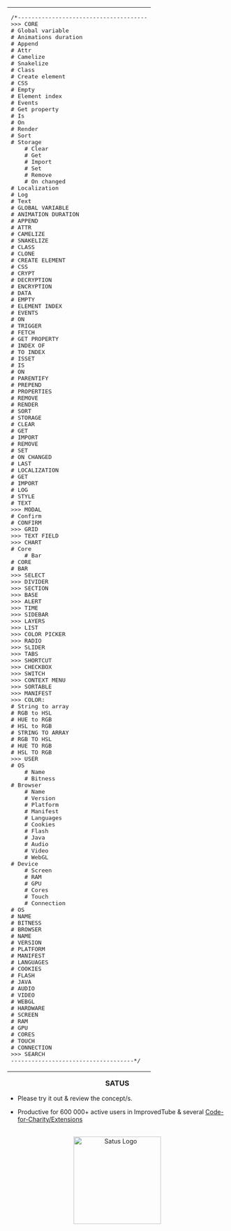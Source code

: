 
<table align="right"><tr></tr> <td>
<pre>/*--------------------------------------
>>> CORE
# Global variable
# Animations duration
# Append
# Attr
# Camelize
# Snakelize
# Class
# Create element
# CSS
# Empty
# Element index
# Events
# Get property
# Is
# On
# Render
# Sort
# Storage
	# Clear
	# Get
	# Import
	# Set
	# Remove
	# On changed
# Localization
# Log
# Text
# GLOBAL VARIABLE
# ANIMATION DURATION
# APPEND
# ATTR
# CAMELIZE
# SNAKELIZE
# CLASS
# CLONE
# CREATE ELEMENT
# CSS
# CRYPT
# DECRYPTION
# ENCRYPTION
# DATA
# EMPTY
# ELEMENT INDEX
# EVENTS
# ON
# TRIGGER
# FETCH
# GET PROPERTY
# INDEX OF
# TO INDEX
# ISSET
# IS
# ON
# PARENTIFY
# PREPEND
# PROPERTIES
# REMOVE
# RENDER
# SORT
# STORAGE
# CLEAR
# GET
# IMPORT
# REMOVE
# SET
# ON CHANGED
# LAST
# LOCALIZATION
# GET
# IMPORT
# LOG
# STYLE
# TEXT
>>> MODAL
# Confirm
# CONFIRM
>>> GRID
>>> TEXT FIELD
>>> CHART
# Core
	# Bar
# CORE
# BAR
>>> SELECT
>>> DIVIDER
>>> SECTION
>>> BASE
>>> ALERT
>>> TIME
>>> SIDEBAR
>>> LAYERS
>>> LIST
>>> COLOR PICKER
>>> RADIO
>>> SLIDER
>>> TABS
>>> SHORTCUT
>>> CHECKBOX
>>> SWITCH
>>> CONTEXT MENU
>>> SORTABLE
>>> MANIFEST
>>> COLOR:
# String to array
# RGB to HSL
# HUE to RGB
# HSL to RGB
# STRING TO ARRAY
# RGB TO HSL
# HUE TO RGB
# HSL TO RGB
>>> USER
# OS
    # Name
    # Bitness
# Browser
    # Name
    # Version
    # Platform
    # Manifest
    # Languages
    # Cookies
    # Flash
    # Java
    # Audio
    # Video
    # WebGL
# Device
    # Screen
    # RAM
    # GPU
    # Cores
    # Touch
    # Connection
# OS
# NAME
# BITNESS
# BROWSER
# NAME
# VERSION
# PLATFORM
# MANIFEST
# LANGUAGES
# COOKIES
# FLASH
# JAVA
# AUDIO
# VIDEO
# WEBGL
# HARDWARE
# SCREEN
# RAM
# GPU
# CORES
# TOUCH
# CONNECTION
>>> SEARCH
------------------------------------*/</pre> </td></table>

<h3 align="center">SATUS</h3>
  
- Please try it out & review the concept/s.

-  Productive for 600 000+ active users in ImprovedTube & several [Code-for-Charity/Extensions](https://github.com/code-for-charity/ImprovedTube-for-YouTube/blob/master/.github/README.md#history-manager--dark-mode---unlock-me-custom-user-agent-regex-replace)

<div align="center">
 <br> <img height="200px" alt="Satus Logo" src="https://user-images.githubusercontent.com/25022245/198879210-090216d0-c02e-49b7-9c8d-bd648fa8b39b.png">

</div>
